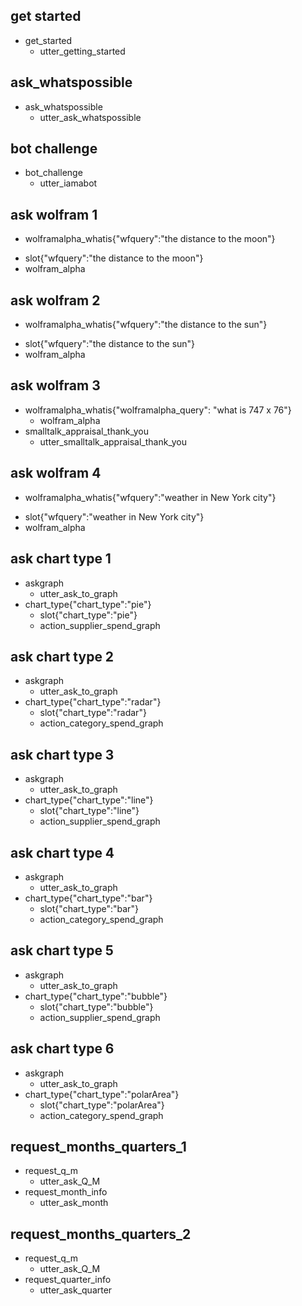 ## get started
* get_started
  - utter_getting_started

## ask_whatspossible
* ask_whatspossible
  - utter_ask_whatspossible

## bot challenge
* bot_challenge
  - utter_iamabot

## ask wolfram 1
* wolframalpha_whatis{"wfquery":"the distance to the moon"}
 - slot{"wfquery":"the distance to the moon"}
 - wolfram_alpha

## ask wolfram 2
* wolframalpha_whatis{"wfquery":"the distance to the sun"}
 - slot{"wfquery":"the distance to the sun"}
 - wolfram_alpha

## ask wolfram 3
* wolframalpha_whatis{"wolframalpha_query": "what is 747 x 76"}
    - wolfram_alpha
* smalltalk_appraisal_thank_you
    - utter_smalltalk_appraisal_thank_you

## ask wolfram 4
* wolframalpha_whatis{"wfquery":"weather in New York city"}
 - slot{"wfquery":"weather in New York city"}
 - wolfram_alpha
    
## ask chart type 1
* askgraph
    - utter_ask_to_graph
* chart_type{"chart_type":"pie"}
    - slot{"chart_type":"pie"}
    - action_supplier_spend_graph 

## ask chart type 2
* askgraph
    - utter_ask_to_graph
* chart_type{"chart_type":"radar"}
    - slot{"chart_type":"radar"}
    - action_category_spend_graph 

## ask chart type 3
* askgraph
    - utter_ask_to_graph
* chart_type{"chart_type":"line"}
    - slot{"chart_type":"line"}
    - action_supplier_spend_graph 

## ask chart type 4
* askgraph
    - utter_ask_to_graph
* chart_type{"chart_type":"bar"}
    - slot{"chart_type":"bar"}
    - action_category_spend_graph 

## ask chart type 5
* askgraph
    - utter_ask_to_graph
* chart_type{"chart_type":"bubble"}
    - slot{"chart_type":"bubble"}
    - action_supplier_spend_graph 

## ask chart type 6
* askgraph
    - utter_ask_to_graph
* chart_type{"chart_type":"polarArea"}
    - slot{"chart_type":"polarArea"}
    - action_category_spend_graph 

## request_months_quarters_1
* request_q_m
    - utter_ask_Q_M
* request_month_info
    - utter_ask_month

## request_months_quarters_2
* request_q_m
    - utter_ask_Q_M
* request_quarter_info
    - utter_ask_quarter
